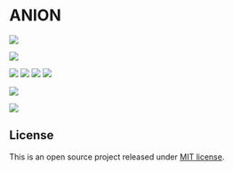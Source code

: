 # ANION

[![](https://img.shields.io/github/pipenv/locked/python-version/paduszyk/anion?logo=python)](https://www.python.org)

[![](https://results.pre-commit.ci/badge/github/paduszyk/anion/main.svg)](https://results.pre-commit.ci/latest/github/paduszyk/anion/main)

[![](https://img.shields.io/badge/linter-flake8-blue)](https://flake8.pycqa.org/)
[![](https://img.shields.io/badge/code%20style-black-black)](https://github.com/psf/black)
[![](https://img.shields.io/badge/imports-isort-%231674b1?style=flat&labelColor=ef8336)](https://pycqa.github.io/isort/)
[![](https://img.shields.io/badge/docstrings-docformatter-lightgrey)](https://github.com/PyCQA/docformatter)

[![](https://img.shields.io/github/license/paduszyk/anion?label=license)](LICENSE)

[![](https://img.shields.io/badge/gitmoji-%20😜%20😍-FFDD67.svg)](https://gitmoji.dev)

## License

This is an open source project released under [MIT license](LICENSE).
